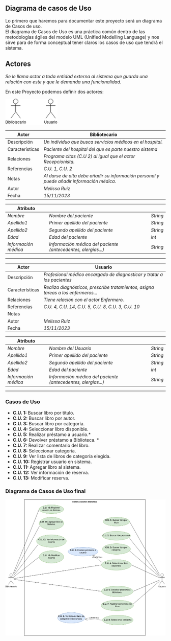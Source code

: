 <div>

## Diagrama de casos de Uso

Lo primero que haremos para documentar este proyecto será un diagrama de Casos de uso.  
El diagrama de Casos de Uso es una práctica común dentro de las metodologías ágiles del modelo UML (Unified Modelling Language)
y nos sirve para de forma conceptual tener claros los casos de uso que tendrá el sistema.

## Actores

*Se le llama actor a toda entidad externa al sistema que guarda una relación con este y 
que le demanda una funcionalidad.*    

En este Proyecto podemos definir dos actores:  


<img src="images/actores.png">  

|  Actor | Bibliotecario                                                                             |
|---|-------------------------------------------------------------------------------------------|
| Descripción  | _Un individuo que busca servicios médicos en el hospital._                                |
| Características  | _Paciente del hospital del que es parte nuestro sistema_                                  |
| Relaciones | _Programa citas (C.U 2) al igual que el actor Recepcionista._                             |
| Referencias | _C.U. 1, C.U. 2_                                                                          |   
|  Notas | _Al darse de alta debe añadir su información personal y puede añadir información médica._ |
| Autor  | _Melissa Ruiz_                                                                            |
|Fecha | _15/11/2023_                                                                              |

|  Atributo |||
|---|---|---|
| _Nombre_  | _Nombre del paciente_  | _String_ |
| _Apellido1_  | _Primer apellido del paciente_  | _String_ |
| _Apellido2_  | _Segundo apellido del paciente_  | _String_ |
| _Edad_  | _Edad del paciente_  | _int_ |
| _Información médica_  | _Información médica del paciente (antecedentes, alergias...)_  | _String_ |


-------------

|  Actor | Usuario                                                                           |
|---|-----------------------------------------------------------------------------------|
| Descripción  | _Profesional médico encargado de diagnosticar y tratar a los pacientes_           |
| Características  | _Realiza diagnósticos, prescribe tratamientos, asigna tareas a los enfermeros..._ |
| Relaciones | _Tiene relación con el actor Enfermero._                                          |
| Referencias | _C.U. 4, C.U. 14, C.U. 5, C.U. 8, C.U. 3, C.U. 10_                                |   
|  Notas |                                                                                   |
| Autor  | _Melissa Ruiz_                                                                    |
|Fecha | _15/11/2023_                                                                      |

|  Atributo |                                                               ||
|---|---------------------------------------------------------------|---|
| _Nombre_  | _Nombre del Usuario_                                          | _String_ |
| _Apellido1_  | _Primer apellido del paciente_                                | _String_ |
| _Apellido2_  | _Segundo apellido del paciente_                               | _String_ |
| _Edad_  | _Edad del paciente_                                           | _int_ |
| _Información médica_  | _Información médica del paciente (antecedentes, alergias...)_ | _String_ |


------------------




### Casos de Uso
- __C.U. 1:__ Buscar libro por título.
- __C.U. 2:__ Buscar libro por autor.
- __C.U. 3:__ Buscar libro por categoría.
- __C.U. 4:__ Seleccionar libro disponible.
- __C.U. 5:__ Realizar préstamo a usuario.*
- __C.U. 6:__ Devolver préstamo a Biblioteca. *
- __C.U. 7:__ Realizar comentario del libro.
- __C.U. 8:__ Seleccionar categoría.
- __C.U. 9:__ Ver lista de libros de categoría elegida.
- __C.U. 10:__ Registrar usuario en sistema.
- __C.U. 11:__ Agregar libro al sistema.
- __C.U. 12:__ Ver información de reserva.
- __C.U. 13:__ Modificar reserva.
### Diagrama de Casos de Uso final
<img src= "images/diagrama-casos-uso.png">

</div>